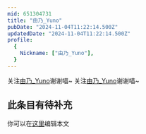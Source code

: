 ```yaml
---
mid: 651304731
title: "由乃_Yuno"
pubDate: "2024-11-04T11:22:14.500Z"
updatedDate: "2024-11-04T11:22:14.500Z"
profile:
  {
    Nickname: ["由乃_Yuno"],
  }
---
```


关注[由乃_Yuno](https://space.bilibili.com/651304731)谢谢喵~ 关注[由乃_Yuno](https://space.bilibili.com/651304731)谢谢喵~

## 此条目有待补充
你可以在[这里](https://github.com/Yuhanawa/VTuber.ICU-Content/edit/master/v/由乃_Yuno/index.md)编辑本文
